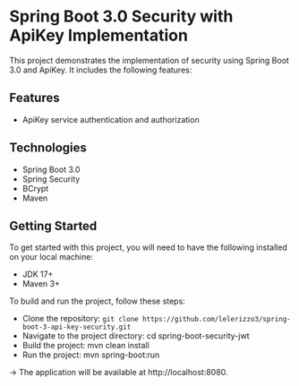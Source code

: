 # Spring Boot 3.0 Security with ApiKey Implementation
This project demonstrates the implementation of security using Spring Boot 3.0 and ApiKey. It includes the following features:

## Features
* ApiKey service authentication and authorization

## Technologies
* Spring Boot 3.0
* Spring Security
* BCrypt
* Maven
 
## Getting Started
To get started with this project, you will need to have the following installed on your local machine:

* JDK 17+
* Maven 3+


To build and run the project, follow these steps:

* Clone the repository: `git clone https://github.com/lelerizzo3/spring-boot-3-api-key-security.git`
* Navigate to the project directory: cd spring-boot-security-jwt
* Build the project: mvn clean install
* Run the project: mvn spring-boot:run 

-> The application will be available at http://localhost:8080.
